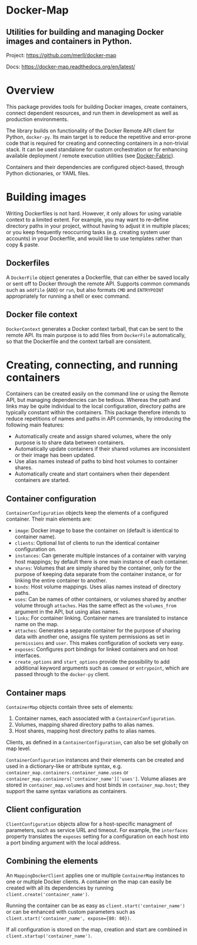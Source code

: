 Docker-Map
==========

Utilities for building and managing Docker images and containers in Python.
---------------------------------------------------------------------------

Project: https://github.com/merll/docker-map

Docs: https://docker-map.readthedocs.org/en/latest/


Overview
========
This package provides tools for building Docker images, create containers,
connect dependent resources, and run them in development as well as production
environments.

The library builds on functionality of the Docker Remote API client for Python,
`docker-py`. Its main target is to reduce the repetitive and error-prone code that is
required for creating and connecting containers in a non-trivial stack. It can be used
standalone for custom orchestration or for enhancing available deployment / remote
execution utilities (see [Docker-Fabric](https://github.com/merll/docker-fabric)).

Containers and their dependencies are configured object-based, through Python dictionaries,
or YAML files.

Building images
===============
Writing Dockerfiles is not hard. However, it only allows for using variable context to a
limited extent. For example, you may want to re-define directory paths in your project,
without having to adjust it in multiple places; or you keep frequently reoccurring tasks
(e.g. creating system user accounts) in your Dockerfile, and would like to use templates
rather than copy & paste.

Dockerfiles
-----------
A `DockerFile` object generates a Dockerfile, that can either be saved locally or sent
off to Docker through the remote API. Supports common commands such as `addfile` (`ADD`)
or `run`, but also formats `CMD` and `ENTRYPOINT` appropriately for running a shell or
exec command.

Docker file context
-------------------
`DockerContext` generates a Docker context tarball, that can be sent to the remote API.
Its main purpose is to add files from `DockerFile` automatically, so that the Dockerfile
and the context tarball are consistent.


Creating, connecting, and running containers
============================================
Containers can be created easily on the command line or using the Remote API, but managing
dependencies can be tedious. Whereas the path and links may be quite individual to the
local configuration, directory paths are typically constant within the containers.
This package therefore intends to reduce repetitions of names and paths in API commands,
by introducing the following main features:

* Automatically create and assign shared volumes, where the only purpose is to share data
  between containers.
* Automatically update containers if their shared volumes are inconsistent or their image
  has been updated.
* Use alias names instead of paths to bind host volumes to container shares.
* Automatically create and start containers when their dependent containers are started.

Container configuration
-----------------------
`ContainerConfiguration` objects keep the elements of a configured container. Their main
elements are:

* `image`: Docker image to base the container on (default is identical to container name).
* `clients`: Optional list of clients to run the identical container configuration on.
* `instances`: Can generate multiple instances of a container with varying host mappings;
  by default there is one main instance of each container.
* `shares`: Volumes that are simply shared by the container, only for the purpose of
  keeping data separate from the container instance, or for linking the entire container
  to another.
* `binds`: Host volume mappings. Uses alias names instead of directory paths.
* `uses`: Can be names of other containers, or volumes shared by another volume through
  `attaches`. Has the same effect as the `volumes_from` argument in the API, but using alias
  names.
* `links`: For container linking. Container names are translated to instance name on the map.
* `attaches`: Generates a separate container for the purpose of sharing data with another
  one, assigns file system permissions as set in `permissions` and `user`. This makes
  configuration of sockets very easy.
* `exposes`: Configures port bindings for linked containers and on host interfaces.
* `create_options` and `start_options` provide the possibility to add additional keyword
  arguments such as `command` or `entrypoint`, which are passed through to the `docker-py`
  client.

Container maps
--------------
`ContainerMap` objects contain three sets of elements:

1. Container names, each associated with a `ContainerConfiguration`.
2. Volumes, mapping shared directory paths to alias names.
3. Host shares, mapping host directory paths to alias names.

Clients, as defined in a `ContainerConfiguration`, can also be set globally on map level.

`ContainerConfiguration` instances and their elements can be created and used in a
dictionary-like or attribute syntax, e.g.
`container_map.containers.container_name.uses` or
`container_map.containers['container_name']['uses']`.
Volume aliases are stored in `container_map.volumes` and host binds in
`container_map.host`; they support the same syntax variations as containers.

Client configuration
--------------------
`ClientConfiguration` objects allow for a host-specific managment of parameters, such as
service URL and timeout. For example, the `interfaces` property translates the `exposes`
setting for a configuration on each host into a port binding argument with the local
address.

Combining the elements
----------------------
An `MappingDockerClient` applies one or multiple `ContainerMap` instances to one or
multiple Docker clients. A container on the map can easily be created with all its
dependencies by running `client.create('container_name')`.

Running the container can be as easy as
`client.start('container_name')`
or can be enhanced with custom parameters such as
`client.start('container_name', expose={80: 80})`.

If all configuration is stored on the map, creation and start are combined in
`client.startup('container_name')`.

